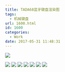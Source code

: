 ```yaml
---
title: TADA68蓝牙键盘渲染图
tags:
  - 机械键盘
url: 1600.html
id: 1600
categories:
  - Work
date: 2017-05-31 11:48:31
---
```


![](http://image.psdpi.com/image/cai681.jpg)

<!-- more -->

![](http://image.psdpi.com/image/cai681.jpg)
![](http://image.psdpi.com/image/cai682.jpg)
![](http://image.psdpi.com/image/cai683.jpg)
![](http://image.psdpi.com/image/cai684.jpg)
![](http://image.psdpi.com/image/cai685.jpg)
![](http://image.psdpi.com/image/cai686.jpg)
![](http://image.psdpi.com/image/cai687.jpg)